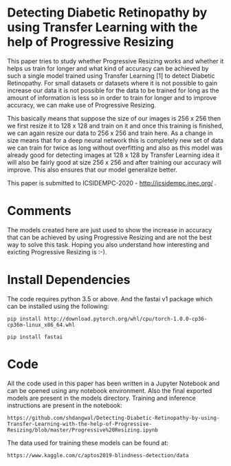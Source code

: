 # Detecting Diabetic Retinopathy by using Transfer Learning with the help of Progressive Resizing

This paper tries to study whether Progressive Resizing works and whether it helps us train for longer and what kind of accuracy can be achieved by such a single model trained using Transfer Learning [1] to detect Diabetic Retinopathy. For small datasets or datasets where it is not possible to gain increase our data it is not possible for the data to be trained for long as the amount of information is less so in order to train for longer and to improve accuracy, we can make use of Progressive Resizing.

This basically means that suppose the size of our images is 256 x 256 then we first resize it to 128 x 128 and train on it and once this training is finished, we can again resize our data to 256 x 256 and train here. As a change in size means that for a deep neural network this is completely new set of data we can train for twice as long without overfitting and also as this model was already good for detecting images at 128 x 128 by Transfer Learning idea it will also be fairly good at size 256 x 256 and after training our accuracy will improve. This also ensures that our model generalize better.

This paper is submitted to  ICSIDEMPC-2020 - http://icsidempc.jnec.org/ .


# Comments

The models created here are just used to show the increase in accuracy that can be achieved by using Progressive Resizing and are not the best way to solve this task. Hoping you also understand how interesting and exicting Progressive Resizing is :-).


# Install Dependencies

The code requires python 3.5 or above. And the fastai v1 package which can be installed using the following:

`pip install http://download.pytorch.org/whl/cpu/torch-1.0.0-cp36-cp36m-linux_x86_64.whl`

`pip install fastai`


# Code

All the code used in this paper has been written in a Jupyter Notebook and can be opened using any notebook environment. Also the final exported models are present in the models directory. Training and inference instructions are present in the notebook:

`https://github.com/shdangwal/Detecting-Diabetic-Retinopathy-by-using-Transfer-Learning-with-the-help-of-Progressive-Resizing/blob/master/Progressive%20Resizing.ipynb`

The data used for training these models can be found at:

`https://www.kaggle.com/c/aptos2019-blindness-detection/data`
